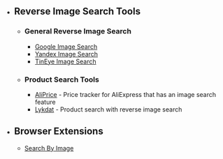 - ## Reverse Image Search Tools
	- ### General Reverse Image Search
		- [Google Image Search](https://images.google.com/)
		- [Yandex Image Search](https://yandex.com/images/)
		- [TinEye Image Search](https://tineye.com/)
	- ### Product Search Tools
		- [AliPrice](https://www.aliprice.com/) - Price tracker for AliExpress that has an image search feature
		- [Lykdat](https://lykdat.com/) - Product search with reverse image search
- ## Browser Extensions
	- [Search By Image](https://github.com/dessant/search-by-image)